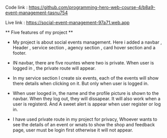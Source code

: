Code link : https://github.com/programming-hero-web-course-4/b8a9-event-management-tasnu754

Live link : https://social-event-management-97a71.web.app



** Five features of my project **

* My project is about social events management. Here i added a navbar , Header , service section , agency section , card hover section and a footer.

* IN navbar, there are five rountes where two is private. When user is logged in , the private route will appear.

* In my service section I create six events, each of the events will show there details when clicking on it. But only when user is logged in.

* When user looged in, the name and the profile picture is shown to the navbar. When they log out, they will dissapear. It will  also work when a user is registerd. And A sweet alert is appear when user register or log in.

* I have used private route in my project for privacy, Whoever wants to see the details of an event or wnats to show the shop and feedback page, user must be login first otherwise it will not appear.  


